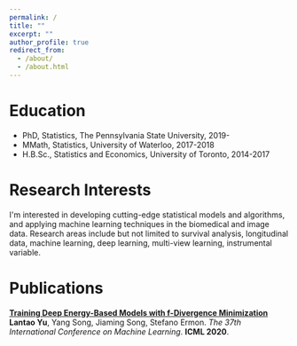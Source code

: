 ```yaml
---
permalink: /
title: ""
excerpt: ""
author_profile: true
redirect_from: 
  - /about/
  - /about.html
---
```



# Education
* PhD, Statistics, The Pennsylvania State University, 2019-
* MMath, Statistics, University of Waterloo, 2017-2018
* H.B.Sc., Statistics and Economics, University of Toronto, 2014-2017

# Research Interests
I'm interested in developing cutting-edge statistical models and algorithms, and applying machine learning techniques in the biomedical and image data. Research areas include but not limited to survival analysis, longitudinal data, machine learning, deep learning, multi-view learning, instrumental variable.

# Publications
<b>[Training Deep Energy-Based Models with f-Divergence Minimization](http://lantaoyu.com/publications/fEBM)</b> <br> 
<b>Lantao Yu</b>, Yang Song, Jiaming Song, Stefano Ermon.
<i>The 37th International Conference on Machine Learning</i>. <b>ICML 2020</b>.
